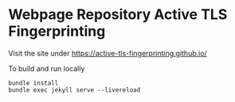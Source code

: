 # Webpage Repository Active TLS Fingerprinting

Visit the site under https://active-tls-fingerprinting.github.io/

To build and run locally

    bundle install
    bundle exec jekyll serve --livereload

